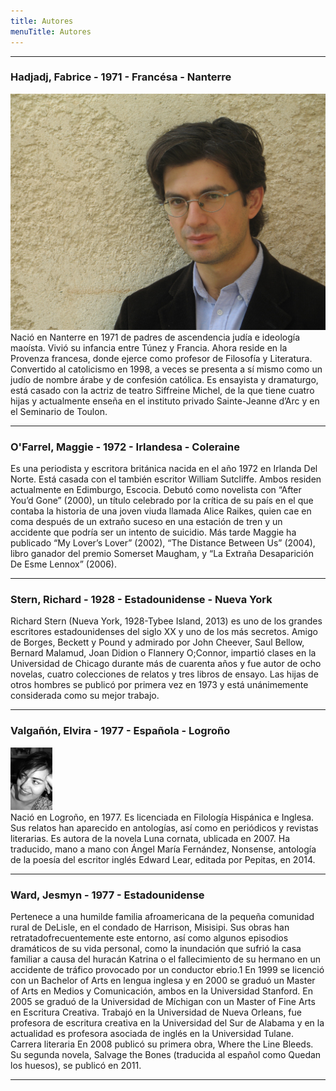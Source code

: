 ```yaml
---
title: Autores
menuTitle: Autores
---
```

***
### Hadjadj, Fabrice - 1971 - Francésa - Nanterre
!["Imagen no encontrada"](FabriceHadjadj.jpg)
Nació en Nanterre en 1971 de padres de ascendencia judía e ideología maoísta. Vivió su infancia entre Túnez y Francia. Ahora reside en la Provenza francesa, donde ejerce como profesor de Filosofía y Literatura. Convertido al catolicismo en 1998, a veces se presenta a sí mismo como un judío de nombre árabe y de confesión católica. Es ensayista y dramaturgo, está casado con la actriz de teatro Siffreine Michel, de la que tiene cuatro hijas y actualmente enseña en el instituto privado Sainte-Jeanne d’Arc y en el Seminario de Toulon.
***
### O'Farrel, Maggie - 1972 - Irlandesa - Coleraine 
Es una periodista y escritora británica nacida en el año 1972 en Irlanda Del Norte. Está casada con el también escritor William Sutcliffe. Ambos residen actualmente en Edimburgo, Escocia. Debutó como novelista con “After You’d Gone” (2000), un título celebrado por la crítica de su país en el que contaba la historia de una joven viuda llamada Alice Raikes, quien cae en coma después de un extraño suceso en una estación de tren y un accidente que podría ser un intento de suicidio. Más tarde Maggie ha publicado “My Lover’s Lover” (2002), “The Distance Between Us” (2004), libro ganador del premio Somerset Maugham, y “La Extraña Desaparición De Esme Lennox” (2006). 
***
### Stern, Richard - 1928 - Estadounidense - Nueva York 
Richard Stern (Nueva York, 1928-Tybee Island, 2013) es uno de los grandes escritores estadounidenses del siglo XX y uno de los más secretos. Amigo de Borges, Beckett y Pound y admirado por John Cheever, Saul Bellow, Bernard Malamud, Joan Didion o Flannery O;Connor, impartió clases en la Universidad de Chicago durante más de cuarenta años y fue autor de ocho novelas, cuatro colecciones de relatos y tres libros de ensayo. Las hijas de otros hombres se publicó por primera vez en 1973 y está unánimemente considerada como su mejor trabajo.
***
### Valgañón, Elvira - 1977 - Española - Logroño        
!["Imagen no encontrada"](ElviraValgañón.jpg)                            
Nació en Logroño, en 1977. Es licenciada en Filología Hispánica e Inglesa. Sus relatos han aparecido en antologías, así como en periódicos y revistas literarias. Es autora de la novela Luna cornata, ublicada en 2007. Ha traducido, mano a mano con Ángel María Fernández, Nonsense, antología de la poesía del escritor inglés Edward Lear, editada por Pepitas, en 2014.
***
### Ward, Jesmyn - 1977 - Estadounidense  
Pertenece a una humilde familia afroamericana de la pequeña comunidad rural de DeLisle, en el condado de Harrison, Misisipi. Sus obras han  retratadofrecuentemente este entorno, así como algunos episodios dramáticos de su vida personal, como la inundación que sufrió la casa familiar a causa del huracán Katrina o el fallecimiento de su hermano en un accidente de tráfico provocado por un conductor ebrio.1​ En 1999 se licenció con un Bachelor of Arts en lengua inglesa y en 2000 se graduó un Master of Arts en Medios y Comunicación, ambos en la Universidad Stanford. En 2005 se graduó de la Universidad de Míchigan con un Master of Fine Arts en Escritura Creativa. Trabajó en la Universidad de Nueva Orleans, fue profesora de escritura creativa en la Universidad del Sur de Alabama y en la actualidad es profesora asociada de inglés en la Universidad Tulane. Carrera literaria En 2008 publicó su primera obra, Where the Line Bleeds. Su segunda novela, Salvage the Bones (traducida al español como Quedan los huesos), se publicó en 2011.
***